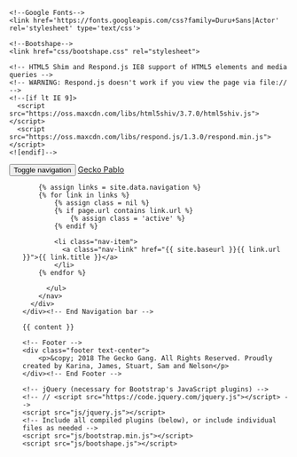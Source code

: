 <!DOCTYPE html>
<!--
TEMPLATE
Name: Zoo Planet
Version: 1.0
Created: 23 January 2014

AUTHOR
Design and code by: http://www.bootshape.com
Free stock photos by: http://www.bootshape.com

Read full license: http://www.bootshape.com/license.php

CREDITS
Background: http://subtlepatterns.com/ (extra_clean_paper)
Fonts: http://www.google.com/fonts (Actor, Duru_Sans)

SUPPORT
E-mail: bootshape.com@gmail.com
Contact: http://www.bootshape.com/contact.php
-->
<html>
  <head>
    <title>{{ page.title }}</title>
    <meta name="viewport" content="width=device-width, initial-scale=1.0">
    <!-- Bootstrap -->
    <link href="css/bootstrap.css" rel="stylesheet">

    <!--Google Fonts-->
    <link href='https://fonts.googleapis.com/css?family=Duru+Sans|Actor' rel='stylesheet' type='text/css'>

    <!--Bootshape-->
    <link href="css/bootshape.css" rel="stylesheet">

    <!-- HTML5 Shim and Respond.js IE8 support of HTML5 elements and media queries -->
    <!-- WARNING: Respond.js doesn't work if you view the page via file:// -->
    <!--[if lt IE 9]>
      <script src="https://oss.maxcdn.com/libs/html5shiv/3.7.0/html5shiv.js"></script>
      <script src="https://oss.maxcdn.com/libs/respond.js/1.3.0/respond.min.js"></script>
    <![endif]-->
  </head>
  <body>
    <!-- Navigation bar -->
    <div class="navbar navbar-default navbar-fixed-top" role="navigation">
      <div class="container">
        <div class="navbar-header">
          <button type="button" class="navbar-toggle" data-toggle="collapse" data-target=".navbar-collapse">
            <span class="sr-only">Toggle navigation</span>
            <span class="icon-bar"></span>
            <span class="icon-bar"></span>
            <span class="icon-bar"></span>
          </button>
          <a class="navbar-brand" href="index.html"><span class="green">Gecko</span> Pablo</a>
        </div>
        <nav role="navigation" class="collapse navbar-collapse navbar-right">
          <ul class="navbar-nav nav">

        {% assign links = site.data.navigation %}
        {% for link in links %}
            {% assign class = nil %}
            {% if page.url contains link.url %}
                {% assign class = 'active' %}
            {% endif %}

            <li class="nav-item">
              <a class="nav-link" href="{{ site.baseurl }}{{ link.url }}">{{ link.title }}</a>
            </li>
        {% endfor %}

          </ul>
        </nav>
      </div>
    </div><!-- End Navigation bar -->

    {{ content }}

    <!-- Footer -->
    <div class="footer text-center">
        <p>&copy; 2018 The Gecko Gang. All Rights Reserved. Proudly created by Karina, James, Stuart, Sam and Nelson</p>
    </div><!-- End Footer -->

    <!-- jQuery (necessary for Bootstrap's JavaScript plugins) -->
    <!-- // <script src="https://code.jquery.com/jquery.js"></script> -->
    <script src="js/jquery.js"></script>
    <!-- Include all compiled plugins (below), or include individual files as needed -->
    <script src="js/bootstrap.min.js"></script>
    <script src="js/bootshape.js"></script>
  </body>
</html>
